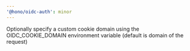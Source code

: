 ```yaml
---
'@hono/oidc-auth': minor
---
```


Optionally specify a custom cookie domain using the OIDC_COOKIE_DOMAIN environment variable (default is domain of the request)
